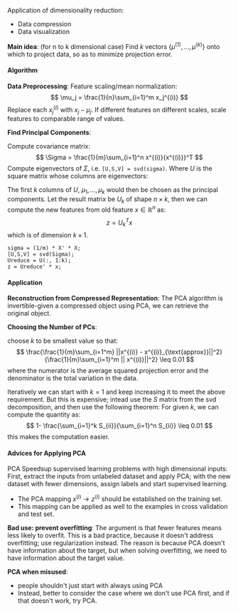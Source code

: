 Application of dimensionality reduction:
- Data compression
- Data visualization 


__Main idea__: (for n to k dimensional case) Find $k$ vectors $\{ \mu^{(1)}, ..., \mu^{(k)} \}$ onto which to project data, so as to minimize projection error.

#### Algorithm

__Data Preprocessing__:
Feature scaling/mean normalization: 
$$
\mu_j = \frac{1}{n}\sum_{i=1}^m x_j^{(i)}
$$
Replace each $x_j^{(i)}$ with $x_j - \mu_j$. If different features on different scales, scale features to comparable range of values.

__Find Principal Components__:

Compute covariance matrix:
$$
\Sigma = \frac{1}{m}\sum_{i=1}^n x^{(i)}{x^{(i)}}^T
$$
Compute eigenvectors of $\Sigma$, i.e. `[U,S,V] = svd(sigma)`. Where $U$ is the square matrix whose columns are eigenvectors:

The first $k$ columns of $U$, $\mu_1, ...,\mu_k$ would then be chosen as the principal components. Let the result matrix be $U_k$ of shape $n \times k$, then we can compute the new features from old feature $x \in \mathbb{R}^n$ as:
$$
z = U_k^T x
$$
which is of dimension $k \times 1$.

```
sigma = (1/m) * X' * X;
[U,S,V] = svd(Sigma);
Ureduce = U(:, 1:k);
z = Ureduce' * x;
```

#### Application

__Reconstruction from Compressed Representation__: The PCA algorithm is invertible-given a compressed object using PCA, we can retrieve the original object.

__Choosing the Number of PCs__:

choose $k$ to be smallest value so that:
$$
\frac{\frac{1}{m}\sum_{i=1^m} ||x^{(i)} - x^{(i)}_{\text{approx}}||^2} {\frac{1}{m}\sum_{i=1}^m || x^{(i)}||^2} \leq 0.01
$$
where the numerator is the average squared projection error and the denominator is the total variation in the data.

Iteratively we can start with $k=1$ and keep increasing it to meet the above requirement. But this is expensive; intead use the $S$ matrix from the svd decomposition, and then use the following theorem: For given $k$, we can compute the quantity as:
$$
1- \frac{\sum_{i=1}^k S_{ii}}{\sum_{i=1}^n S_{ii}} \leq 0.01
$$
this makes the computation easier.

#### Advices for Applying PCA

PCA Speedsup supervised learning problems with high dimensional inputs: First, extract the inputs from unlabeled dataset and apply PCA; with the new dataset with fewer dimensions, assign labels and start supervised learning.
- The PCA mapping $x^{(i)} \rightarrow z^{(i)}$ should be established on the training set.
- This mapping can be applied as well to the examples in cross validation and test set.

__Bad use: prevent overfitting__: The argument is that fewer features means less likely to overfit. This is a bad practice, because it doesn't address overfitting; use regularization instead. The reason is because PCA doesn't have information about the target, but when solving overfitting, we need to have information about the target value.

__PCA when misused__:
- people shouldn't just start with always using PCA
- Instead, better to consider the case where we don't use PCA first, and if that doesn't work, try PCA.